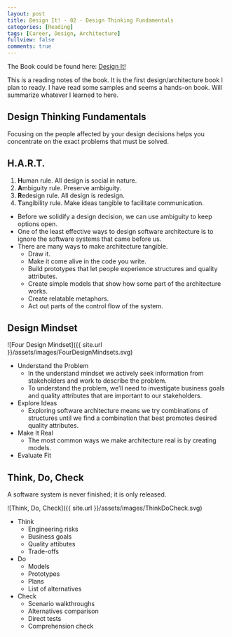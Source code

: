 ```yaml
---
layout: post
title: Design It! - 02 - Design Thinking Fundamentals
categories: [Reading]
tags: [Career, Design, Architecture]
fullview: false
comments: true
---
```


The Book could be found here: [Design It!](https://www.amazon.com/Design-Programmer-Architect-Pragmatic-Programmers/dp/1680502093/ref=sr_1_1?ie=UTF8&qid=1540791825&sr=8-1&keywords=design+it%21)

This is a reading notes of the book. It is the first design/architecture book I plan to ready. I have read some samples and seems a hands-on book. Will summarize whatever I learned to here.

## Design Thinking Fundamentals

Focusing on the people affected by your design decisions helps you concentrate on the exact problems that must be solved.

## H.A.R.T.

1. **H**uman rule. All design is social in nature.
2. **A**mbiguity rule. Preserve ambiguity.
3. **R**edesign rule. All design is redesign.
4. **T**angibility rule. Make ideas tangible to facilitate communication.

* Before we solidify a design decision, we can use ambiguity to keep options open.
* One of the least effective ways to design software architecture is to ignore the software systems that came before us.
* There are many ways to make architecture tangible. 
    * Draw it. 
    * Make it come alive in the code you write. 
    * Build prototypes that let people experience structures and quality attributes.
    * Create simple models that show how some part of the architecture works. 
    * Create relatable metaphors. 
    * Act out parts of the control flow of the system.

## Design Mindset

![Four Design Mindset]({{ site.url }}/assets/images/FourDesignMindsets.svg)

* Understand the Problem
    * In the understand mindset we actively seek information from stakeholders and work to describe the problem.
    * To understand the problem, we’ll need to investigate business goals and quality attributes that are important to our stakeholders.
* Explore Ideas
    * Exploring software architecture means we try combinations of structures until we find a combination that best promotes desired quality attributes.
* Make It Real
    * The most common ways we make architecture real is by creating models.
* Evaluate Fit

## Think, Do, Check

A software system is never finished; it is only released.

![Think, Do, Check]({{ site.url }}/assets/images/ThinkDoCheck.svg)

* Think
    * Engineering risks
    * Business goals
    * Quality attibutes
    * Trade-offs
* Do
    * Models
    * Prototypes
    * Plans
    * List of alternatives
* Check
    * Scenario walkthroughs
    * Alternatives comparison
    * Direct tests
    * Comprehension check




